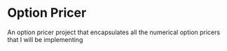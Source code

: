 # Option Pricer
An option pricer project that encapsulates all the numerical option pricers that I will be implementing
